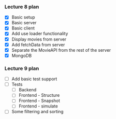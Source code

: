 ### Lecture 8 plan

* [x] Basic setup
* [x] Basic server
* [x] Basic client
* [x] Add use loader functionality
* [x] Display movies from server
* [x] Add fetchData from server
* [x] Separate the MovieAPI from the rest of the server
* [x] MongoDB

### Lecture 9 plan

* [ ] Add basic test support
* [ ] Tests
  * [ ] Backend
  * [ ] Frontend - Structure
  * [ ] Frontend - Snapshot
  * [ ] Frontend - simulate
* [ ] Some filtering and sorting